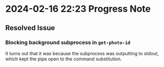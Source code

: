 # 2024-02-16 22:23 Progress Note

## Resolved Issue

### Blocking background subprocess in `get-photo-id`

It turns out that it was because the subprocess was outputting to stdout,
which kept the pipe open to the command substitution.

